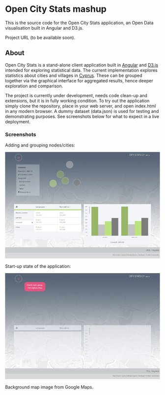 # Open City Stats mashup

This is the source code for the Open City Stats application, an Open Data visualisation built in Angular and D3.js.

Project URL (to be available soon).

## About

Open City Stats is a stand-alone client application built in [Angular](https://angularjs.org/) and [D3.js](http://d3js.org/) intended for exploring statistical data. The current implementation explores statistics about cities and villages in [Cyprus](http://en.wikipedia.org/wiki/Cyprus). These can be grouped together via the graphical interface for aggregated results, hence deeper exploration and comparison.

The project is currently under development, needs code clean-up and extensions, but it is in fully working condition. To try out the application simply clone the repository, place in your web server, and open index.html in any modern browser. A dummy dataset (data.json) is used for testing and demonstrating purposes. See screenshots below for what to expect in a live deployment.

### Screenshots

Adding and grouping nodes/cities:

![alt tag](./img/05.55.17.png)

Start-up state of the application:

![alt tag](./img/05.55.47.png)

Background map image from Google Maps.
